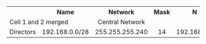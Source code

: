 <table>
  <tr align="center">
    <th>&nbsp;</th>
    <th>Name</th>
    <th>Network</th>
    <th>Mask</th>
    <th>N</th>
    <th>Hostmin</th>
    <th>Hostmax</th>
    <th>Broadcast</th>
  </tr>
  <tr>
    <td colspan="2">Cell 1 and 2 merged</td>
    <td align="center"> Central Network </td>
  </tr>
    <td align="left">Directors</td>
    <td align="left">192.168.0.0/28</td>
    <td align="left">255.255.255.240</td>
    <td align="center">14</td>
    <td align="left">192.168.0.1</td>
    <td align="left">192.168.0.14</td>
    <td align="left">192.168.0.15</td>
  </tr>
</table>
<br />